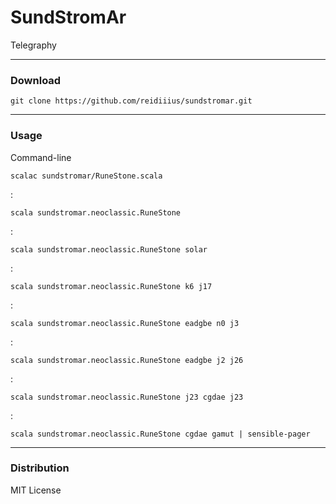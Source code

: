 # SundStromAr
Telegraphy

---

### Download

    git clone https://github.com/reidiiius/sundstromar.git

---

### Usage
Command-line

    scalac sundstromar/RuneStone.scala

:

    scala sundstromar.neoclassic.RuneStone

:

    scala sundstromar.neoclassic.RuneStone solar

:

    scala sundstromar.neoclassic.RuneStone k6 j17

:

    scala sundstromar.neoclassic.RuneStone eadgbe n0 j3

:

    scala sundstromar.neoclassic.RuneStone eadgbe j2 j26

:

    scala sundstromar.neoclassic.RuneStone j23 cgdae j23

:

    scala sundstromar.neoclassic.RuneStone cgdae gamut | sensible-pager

---

### Distribution
MIT License

